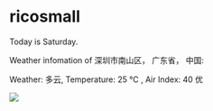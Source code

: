 # ricosmall

Today is Saturday.

Weather infomation of 深圳市南山区， 广东省， 中国: 

Weather: 多云, Temperature: 25 ℃ , Air Index: 40 优

<img src="https://github-readme-stats.vercel.app/api?username=ricosmall&show_icons=true" />
